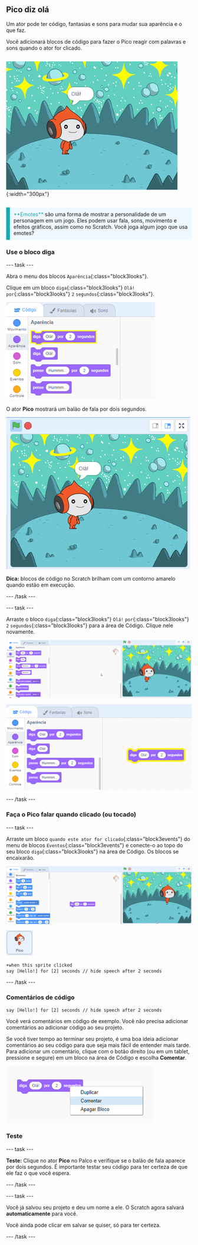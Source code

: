 ## Pico diz olá

<div style="display: flex; flex-wrap: wrap">
<div style="flex-basis: 200px; flex-grow: 1; margin-right: 15px;">
Um ator pode ter código, fantasias e sons para mudar sua aparência e o que faz. 
  
Você adicionará blocos de código para fazer o Pico reagir com palavras e sons quando o ator for clicado.
</div>
<div>

![O ator Pico falando, "Olá"](images/pico-step2.png){:width="300px"}

</div>
</div>

<p style="border-left: solid; border-width:10px; border-color: #0faeb0; background-color: aliceblue; padding: 10px;">
<span style="color: #0faeb0">**Emotes**</span> são uma forma de mostrar a personalidade de um personagem em um jogo. Eles podem usar fala, sons, movimento e efeitos gráficos, assim como no Scratch. Você joga algum jogo que usa emotes?
</p>

### Use o bloco diga

--- task ---

Abra o menu dos blocos `Aparência`{:class="block3looks"}.

Clique em um bloco `diga`{:class="block3looks"} `Olá!` `por`{:class="block3looks"} `2` `segundos`{:class="block3looks"}.

![O 'diga Olá! por 2 segundos' brilhando com um contorno amarelo.](images/pico-say-hello-blocks-menu.png)

O ator **Pico** mostrará um balão de fala por dois segundos.

![O ator Pico com "Olá!" em um balão de fala.](images/pico-say-hello-stage.png)

**Dica:** blocos de código no Scratch brilham com um contorno amarelo quando estão em execução.

--- /task ---

--- task ---

Arraste o bloco `diga`{:class="block3looks"} `Olá!` `por`{:class="block3looks"} `2` `segundos`{:class="block3looks"} para a área de Código. Clique nele novamente.

![Arrastando o bloco 'diga' para a área de código e clicando nele para executá-lo.](images/pico-drag-say.gif)

![O bloco 'diga' foi arrastado para a área de código. O bloco de código brilha com um contorno amarelo.](images/pico-drag-say.png)

--- /task ---

### Faça o Pico falar quando clicado (ou tocado)

--- task ---

Arraste um bloco `quando este ator for clicado`{:class="block3events"} do menu de blocos `Eventos`{:class="block3events"} e conecte-o ao topo do seu bloco `diga`{:class="block3looks"} na área de Código. Os blocos se encaixarão.

![Uma animação dos blocos se encaixando. Quando o Pico é clicado, ele diz "Olá!" por dois segundos.](images/pico-snap-together.gif)

![O ator Pico.](images/pico-sprite.png)

```blocks3
+when this sprite clicked
say [Hello!] for [2] seconds // hide speech after 2 seconds
```

--- /task ---

### Comentários de código

```blocks3
say [Hello!] for [2] seconds // hide speech after 2 seconds
```
Você verá comentários em código de exemplo. Você não precisa adicionar comentários ao adicionar código ao seu projeto.

Se você tiver tempo ao terminar seu projeto, é uma boa ideia adicionar comentários ao seu código para que seja mais fácil de entender mais tarde. Para adicionar um comentário, clique com o botão direito (ou em um tablet, pressione e segure) em um bloco na área de Código e escolha **Comentar**.

![O menu pop-up que aparece quando você clica com o botão direito em um bloco. 'Comentar' é selecionado.](images/add-comment.png)

### Teste

--- task ---

**Teste:** Clique no ator **Pico** no Palco e verifique se o balão de fala aparece por dois segundos. É importante testar seu código para ter certeza de que ele faz o que você espera.

--- /task ---

--- task ---

Você já salvou seu projeto e deu um nome a ele. O Scratch agora salvará **automaticamente** para você.

Você ainda pode clicar em salvar se quiser, só para ter certeza.

--- /task ---
